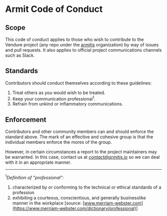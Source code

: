 # Armit Code of Conduct

## Scope

This code of conduct applies to those who wish to contribute to the Vendure project (any repo under the [armitjs](https://github.com/armitjs) organization) by way of issues and pull requests. It also applies to official project communications channels such as Slack.

## Standards

Contributors should conduct themselves according to these guidelines:

1. Treat others as you would wish to be treated.
2. Keep your communication professional<sup>1</sup>.
3. Refrain from unkind or inflammatory communications.

## Enforcement

Contributors and other community members can and should enforce the standard above. The mark of an effective and cohesive group is that the individual members enforce the mores of the group.

However, in certain circumstances a report to the project maintainers may be warranted. In this case, contact us at *contact@armitjs.io* so we can deal with it in an appropriate manner.

---

<sup>1</sup>_Definition of "professional":_

1. characterized by or conforming to the technical or ethical standards of a profession
2. exhibiting a courteous, conscientious, and generally businesslike manner in the workplace
   [source: [www.merriam-webster.com](https://www.merriam-webster.com/dictionary/professional)]
